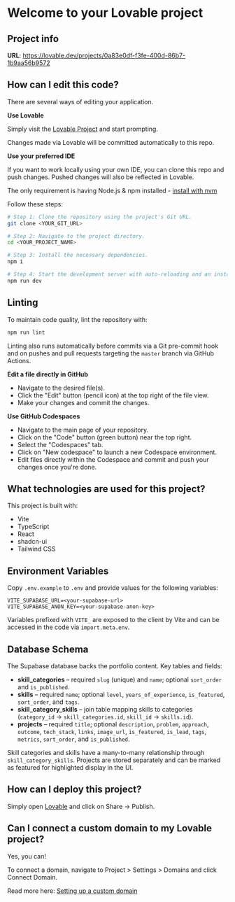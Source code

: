 # Welcome to your Lovable project

## Project info

**URL**: https://lovable.dev/projects/0a83e0df-f3fe-400d-86b7-1b9aa56b9572

## How can I edit this code?

There are several ways of editing your application.

**Use Lovable**

Simply visit the [Lovable Project](https://lovable.dev/projects/0a83e0df-f3fe-400d-86b7-1b9aa56b9572) and start prompting.

Changes made via Lovable will be committed automatically to this repo.

**Use your preferred IDE**

If you want to work locally using your own IDE, you can clone this repo and push changes. Pushed changes will also be reflected in Lovable.

The only requirement is having Node.js & npm installed - [install with nvm](https://github.com/nvm-sh/nvm#installing-and-updating)

Follow these steps:

```sh
# Step 1: Clone the repository using the project's Git URL.
git clone <YOUR_GIT_URL>

# Step 2: Navigate to the project directory.
cd <YOUR_PROJECT_NAME>

# Step 3: Install the necessary dependencies.
npm i

# Step 4: Start the development server with auto-reloading and an instant preview.
npm run dev
```

## Linting

To maintain code quality, lint the repository with:

```sh
npm run lint
```

Linting also runs automatically before commits via a Git pre-commit hook and on pushes and pull requests targeting the `master` branch via GitHub Actions.

**Edit a file directly in GitHub**

- Navigate to the desired file(s).
- Click the "Edit" button (pencil icon) at the top right of the file view.
- Make your changes and commit the changes.

**Use GitHub Codespaces**

- Navigate to the main page of your repository.
- Click on the "Code" button (green button) near the top right.
- Select the "Codespaces" tab.
- Click on "New codespace" to launch a new Codespace environment.
- Edit files directly within the Codespace and commit and push your changes once you're done.

## What technologies are used for this project?

This project is built with:

- Vite
- TypeScript
- React
- shadcn-ui
- Tailwind CSS
 
## Environment Variables

Copy `.env.example` to `.env` and provide values for the following variables:

```
VITE_SUPABASE_URL=<your-supabase-url>
VITE_SUPABASE_ANON_KEY=<your-supabase-anon-key>
```

Variables prefixed with `VITE_` are exposed to the client by Vite and can be accessed in the code via `import.meta.env`.

## Database Schema

The Supabase database backs the portfolio content. Key tables and fields:

- **skill_categories** – required `slug` (unique) and `name`; optional `sort_order` and `is_published`.
- **skills** – required `name`; optional `level`, `years_of_experience`, `is_featured`, `sort_order`, and `tags`.
- **skill_category_skills** – join table mapping skills to categories (`category_id` → `skill_categories.id`, `skill_id` → `skills.id`).
- **projects** – required `title`; optional `description`, `problem`, `approach`, `outcome`, `tech_stack`, `links`, `image_url`, `is_featured`, `is_lead`, `tags`, `metrics`, `sort_order`, and `is_published`.

Skill categories and skills have a many-to-many relationship through `skill_category_skills`. Projects are stored separately and can be marked as featured for highlighted display in the UI.

## How can I deploy this project?

Simply open [Lovable](https://lovable.dev/projects/0a83e0df-f3fe-400d-86b7-1b9aa56b9572) and click on Share -> Publish.

## Can I connect a custom domain to my Lovable project?

Yes, you can!

To connect a domain, navigate to Project > Settings > Domains and click Connect Domain.

Read more here: [Setting up a custom domain](https://docs.lovable.dev/tips-tricks/custom-domain#step-by-step-guide)
